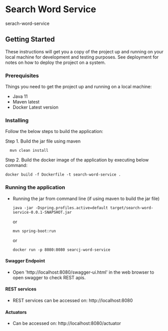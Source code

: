 # Search Word Service

serach-word-service

## Getting Started

These instructions will get you a copy of the project up and running on your local machine for development and testing purposes. See deployment for notes on how to deploy the project on a system.

### Prerequisites

Things you need to get the project up and running on a local machine:

* Java 11
* Maven latest
* Docker Latest version

### Installing

Follow the below steps to build the application:


Step 1. Build the jar file using maven
  ```
    mvn clean install
  ```

Step 2. Build the docker image of the application by executing below command:
  ```
  docker build -f Dockerfile -t search-word-service .
  ```

### Running the application

* Running the jar from command line (if using maven to build the jar file)
  ```
  java -jar -Dspring.profiles.active=default target/search-word-service-0.0.1-SNAPSHOT.jar
  ```
  or
  ```
  mvn spring-boot:run
  ```
  or
  ```
  docker run -p 8080:8080 searcj-word-service
  ```


#### Swagger Endpoint

* Open 'http://localhost:8080/swagger-ui.html' in the web browser to open swagger to check REST apis.

#### REST services

* REST services can be accessed on: http://localhost:8080

#### Actuators

* Can be accessed on: http://localhost:8080/actuator
